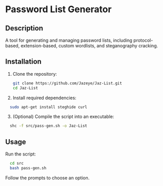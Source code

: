 # Password List Generator

## Description
A tool for generating and managing password lists, including protocol-based, extension-based, custom wordlists, and steganography cracking.

## Installation

1. Clone the repository:
   ```bash
   git clone https://github.com/Jazeye/Jaz-List.git
   cd Jaz-List

 2. Install required dependencies:
```bash
  sudo apt-get install steghide curl
```
3. (Optional) Compile the script into an executable:

```bash
  shc -f src/pass-gen.sh -o Jaz-List
```
## Usage
Run the script:

```bash
  cd src
  bash pass-gen.sh
```
Follow the prompts to choose an option.
